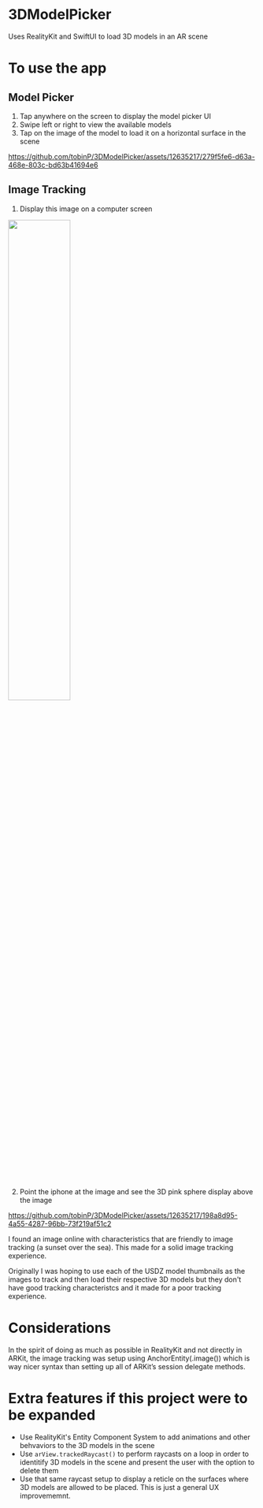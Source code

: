 # 3DModelPicker
Uses RealityKit and SwiftUI to load 3D models in an AR scene

# To use the app

## Model Picker
1. Tap anywhere on the screen to display the model picker UI
2. Swipe left or right to view the available models
3. Tap on the image of the model to load it on a horizontal surface in the scene

https://github.com/tobinP/3DModelPicker/assets/12635217/279f5fe6-d63a-468e-803c-bd63b41694e6

## Image Tracking

1. Display this image on a computer screen
<img src=https://github.com/tobinP/3DModelPicker/assets/12635217/7102b3e4-cb84-4b4f-b721-0c396f5cac04 width=50%>

2. Point the iphone at the image and see the 3D pink sphere display above the image

https://github.com/tobinP/3DModelPicker/assets/12635217/198a8d95-4a55-4287-96bb-73f219af51c2

I found an image online with characteristics that are friendly to image tracking (a sunset over the sea).
This made for a solid image tracking experience.

Originally I was hoping to use each of the USDZ model thumbnails as the images to track and then load their
respective 3D models but they don't have good tracking characteristcs and it made for a poor tracking experience.

# Considerations

In the spirit of doing as much as possible in RealityKit and not directly in ARKit, the image tracking was setup 
using AnchorEntity(.image()) which is way nicer syntax than setting up all of ARKit’s session delegate methods.

# Extra features if this project were to be expanded

- Use RealityKit's Entity Component System to add animations and other behvaviors to the 3D models in the scene
- Use `arView.trackedRaycast()` to perform raycasts on a loop in order to identitify 3D models in the scene and present the user with the option to delete them
- Use that same raycast setup to display a reticle on the surfaces where 3D models are allowed to be placed. This is just a general UX improvememnt.

